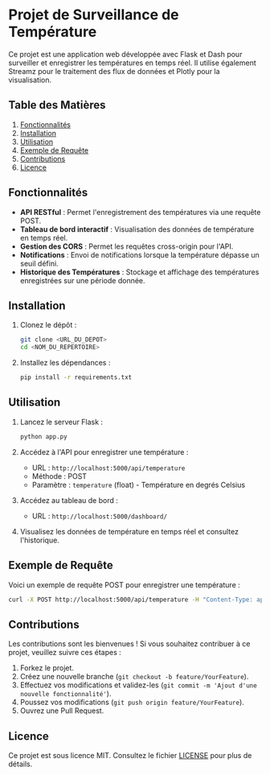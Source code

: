 # Projet de Surveillance de Température

Ce projet est une application web développée avec Flask et Dash pour surveiller et enregistrer les températures en temps réel. Il utilise également Streamz pour le traitement des flux de données et Plotly pour la visualisation.

## Table des Matières

1. [Fonctionnalités](#fonctionnalités)
2. [Installation](#installation)
3. [Utilisation](#utilisation)
4. [Exemple de Requête](#exemple-de-requête)
5. [Contributions](#contributions)
6. [Licence](#licence)

## Fonctionnalités

- **API RESTful** : Permet l'enregistrement des températures via une requête POST.
- **Tableau de bord interactif** : Visualisation des données de température en temps réel.
- **Gestion des CORS** : Permet les requêtes cross-origin pour l'API.
- **Notifications** : Envoi de notifications lorsque la température dépasse un seuil défini.
- **Historique des Températures** : Stockage et affichage des températures enregistrées sur une période donnée.

## Installation

1. Clonez le dépôt :

   ```bash
   git clone <URL_DU_DEPOT>
   cd <NOM_DU_REPERTOIRE>
   ```

2. Installez les dépendances :
   ```bash
   pip install -r requirements.txt
   ```

## Utilisation

1. Lancez le serveur Flask :

   ```bash
   python app.py
   ```

2. Accédez à l'API pour enregistrer une température :

   - URL : `http://localhost:5000/api/temperature`
   - Méthode : POST
   - Paramètre : `temperature` (float) - Température en degrés Celsius

3. Accédez au tableau de bord :

   - URL : `http://localhost:5000/dashboard/`

4. Visualisez les données de température en temps réel et consultez l'historique.

## Exemple de Requête

Voici un exemple de requête POST pour enregistrer une température :

```bash
curl -X POST http://localhost:5000/api/temperature -H "Content-Type: application/json" -d '{"temperature": 25.5}'
```

## Contributions

Les contributions sont les bienvenues ! Si vous souhaitez contribuer à ce projet, veuillez suivre ces étapes :

1. Forkez le projet.
2. Créez une nouvelle branche (`git checkout -b feature/YourFeature`).
3. Effectuez vos modifications et validez-les (`git commit -m 'Ajout d'une nouvelle fonctionnalité'`).
4. Poussez vos modifications (`git push origin feature/YourFeature`).
5. Ouvrez une Pull Request.

## Licence

Ce projet est sous licence MIT. Consultez le fichier [LICENSE](LICENSE) pour plus de détails.
